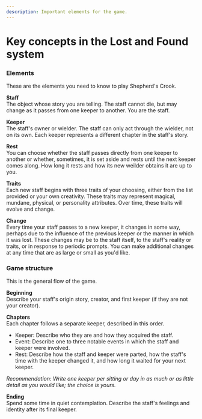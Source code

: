 ```yaml
---
description: Important elements for the game.
---
```


# Key concepts in the Lost and Found system

### Elements

These are the elements you need to know to play Shepherd's Crook.

**Staff**  
The object whose story you are telling. The staff cannot die, but may change as it passes from one keeper to another. You are the staff.

**Keeper**  
The staff's owner or wielder. The staff can only act through the wielder, not on its own. Each keeper represents a different chapter in the staff's story.

**Rest**  
You can choose whether the staff passes directly from one keeper to another or whether, sometimes, it is set aside and rests until the next keeper comes along. How long it rests and how its new weilder obtains it are up to you.

**Traits**  
Each new staff begins with three traits of your choosing, either from the list provided or your own creativity. These traits may represent magical, mundane, physical, or personality attributes. Over time, these traits will evolve and change.

**Change**  
Every time your staff passes to a new keeper, it changes in some way, perhaps due to the influence of the previous keeper or the manner in which it was lost. These changes may be to the staff itself, to the staff's reality or traits, or in response to periodic prompts. You can make additional changes at any time that are as large or small as you'd like.

### Game structure

This is the general flow of the game.

**Beginning**  
Describe your staff's origin story, creator, and first keeper \(if they are not your creator\).

**Chapters**  
Each chapter follows a separate keeper, described in this order. 

* Keeper: Describe who they are and how they acquired the staff.
* Event: Describe one to three notable events in which the staff and keeper were involved.
* Rest: Describe how the staff and keeper were parted, how the staff's time with the keeper changed it, and how long it waited for your next keeper.

_Recommendation: Write one keeper per sitting or day in as much or as little detail as you would like; the choice is yours._

**Ending**  
Spend some time in quiet contemplation. Describe the staff's feelings and identity after its final keeper.

